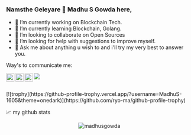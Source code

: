 ### Namsthe Geleyare 👋 Madhu S Gowda here,

<!-- **MadhuS-1605/MadhuS-1605** is a ✨ _special_ ✨ repository because its `README.md` (this file) appears on your GitHub profile.

Here are some ideas to get you started:
-->

- 🔭 I’m currently working on Blockchain Tech.
- 🌱 I’m currently learning Blockchain, Golang.
- 👯 I’m looking to collaborate on Open Sources
- 🤔 I’m looking for help with suggestions to improve myself.
- 💬 Ask me about anything u wish to and i'll try my very best to answer you.
<!-- 📫 How to reach me:
- 😄 Pronouns: ...
- ⚡ Fun fact: ...
-->
Way's to communicate me:

<a href="[https://www.instagram.com/abhisheknaiidu/](https://www.instagram.com/madhu_suresh_gowda/)">
  <img align="left" alt="Madhu's Instagram" width="22px" src="https://raw.githubusercontent.com/hussainweb/hussainweb/main/icons/instagram.png" />
</a>

<a href="[https://twitter.com/abhisheknaiidu](https://twitter.com/thenameismadhus)">
  <img align="left" alt="Madhu S Gowda | Twitter" width="22px" src="https://raw.githubusercontent.com/peterthehan/peterthehan/master/assets/twitter.svg" />
</a>

<a href="https://www.linkedin.com/in/madhu-s-1605/">
  <img align="left" alt="Abhishek's LinkedIN" width="22px" src="https://raw.githubusercontent.com/peterthehan/peterthehan/master/assets/linkedin.svg" />
</a>

![](https://visitor-badge.glitch.me/badge?page_id=MadhuS-1605.MadhuS-1605)

</br>
<!-- [![trophy](https://github-profile-trophy.vercel.app/?username=MadhuS-1605)](https://github.com/ryo-ma/github-profile-trophy) -->
[![trophy](https://github-profile-trophy.vercel.app/?username=MadhuS-1605&theme=onedark)](https://github.com/ryo-ma/github-profile-trophy)

<!-- ![visitors](https://visitor-badge.glitch.me/badge?page_id=MadhuS-1605&left_color=green&right_color=red) -->

📈 my github stats

<p align="center"> <img src="https://github-readme-stats.vercel.app/api?username=MadhuS-1605&show_icons=true&theme=gotham" alt="madhusgowda" />
